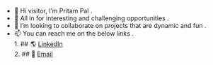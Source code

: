 - 👋 Hi visitor, I’m Pritam Pal .
- 🌱 All in for interesting and challenging opportunities .
- 💞️ I’m looking to collaborate on projects that are dynamic and fun .
- 📫 You can reach me on the below links .  
       1. ## 🌎 [LinkedIn](https://www.linkedin.com/in/pritampal1/)      
       2.  ## 📧 [Email](pal.pritam1416131@gmail.com)   
     

<!---
PrimePP/PrimePP is a ✨ special ✨ repository because its `README.md` (this file) appears on your GitHub profile.
You can click the Preview link to take a look at your changes.
--->
